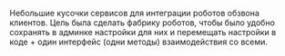 Небольшие кусочки сервисов для интеграции роботов обзвона клиентов. 
Цель была сделать фабрику роботов, чтобы было удобно сохранять в админке настройки для них и перемещать настройки в коде + один интерфейс (одни методы) взаимодействия со всеми.